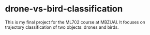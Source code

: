 # drone-vs-bird-classification
This is my final project for the ML702 course at MBZUAI. It focuses on trajectory classification of two objects: drones and birds. 
